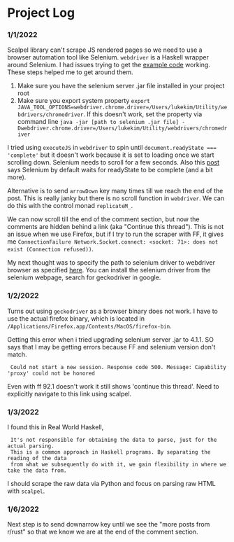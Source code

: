 # Project Log
### 1/1/2022
Scalpel library can't scrape JS rendered pages so we need to use a browser automation tool like Selenium. `webdriver` is a Haskell wrapper around Selenium. I had issues trying to get the [example code](https://github.com/kallisti-dev/hs-webdriver/blob/master/examples/readme-example-beginner.md#hello-world) working. These steps helped me to get around them.

1. Make sure you have the selenium server .jar file installed in your project root
2. Make sure you export system property `export JAVA_TOOL_OPTIONS=webdriver.chrome.driver=/Users/lukekim/Utility/webdrivers/chromedriver`. If this doesn't work, set the property via command line `java -jar [path to selenium .jar file] -Dwebdriver.chrome.driver=/Users/lukekim/Utility/webdrivers/chromedriver`

I tried using `executeJS` in `webdriver` to spin until `document.readyState === 'complete'` but it doesn't work because it is set to loading once we start scrolling down. Selenium needs to scroll for a few seconds. Also this [post](https://stackoverflow.com/a/15136386/14213201) says Selenium by default waits for readyState to be complete (and a bit more).

Alternative is to send `arrowDown` key many times till we reach the end of the post. This is really janky but there is no scroll function in `webdriver`. We can do this with the control monad `replicateM_`.

We can now scroll till the end of the comment section, but now the comments are hidden behind a link (aka "Continue this thread"). This is not an issue when we use Firefox, but if I try to run the scraper with FF, it gives me `ConnectionFailure Network.Socket.connect: <socket: 71>: does not exist (Connection refused))`.

My next thought was to specify the path to selenium driver to webdriver browser as specified [here](https://hackage.haskell.org/package/webdriver-0.9.0.1/docs/Test-WebDriver-Capabilities.html#t:HasCapabilities). You can install the selenium driver from the selenium webpage, search for geckodriver in google.

### 1/2/2022
Turns out using `geckodriver` as a browser binary does not work. I have to use the actual firefox binary, which is located in `/Applications/Firefox.app/Contents/MacOS/firefox-bin`. 

Getting this error when i tried upgrading selenium server .jar to 4.1.1. SO says that I may be getting errors because FF and selenium version don't match.
```
 Could not start a new session. Response code 500. Message: Capability 'proxy' could not be honored
```

Even with ff 92.1 doesn't work it still shows 'continue this thread'. Need to explicitly navigate to this link using scalpel.

### 1/3/2022
I found this in Real World Haskell,
```
 It's not responsible for obtaining the data to parse, just for the actual parsing. 
 This is a common approach in Haskell programs. By separating the reading of the data 
 from what we subsequently do with it, we gain flexibility in where we take the data from.
```
I should scrape the raw data via Python and focus on parsing raw HTML with `scalpel`.

### 1/6/2022
Next step is to send downarrow key until we see the "more posts from r/rust" so that we know we are at the end of the comment section.

